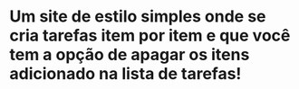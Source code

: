 # Um site de estilo simples onde se cria tarefas item por item e que você tem a opção de apagar os itens adicionado na lista de tarefas!
